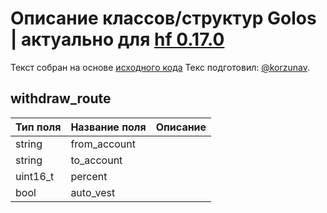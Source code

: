# Описание классов/структур Golos | актуально для [hf 0.17.0](https://github.com/GolosChain/golos/releases/tag/v0.17.0)
Текст собран на основе [исходного кода](https://github.com/GolosChain/golos/tree/master/plugins/database_api/include/golos/plugins/database_api/plugin.hpp)
Текс подготовил: [@korzunav](https://golos.io/@korzunav).
## withdraw_route


|Тип поля|Название поля|Описание|
|--------|-------------|--------|
|string|from_account||
|string|to_account||
|uint16_t|percent||
|bool|auto_vest||

